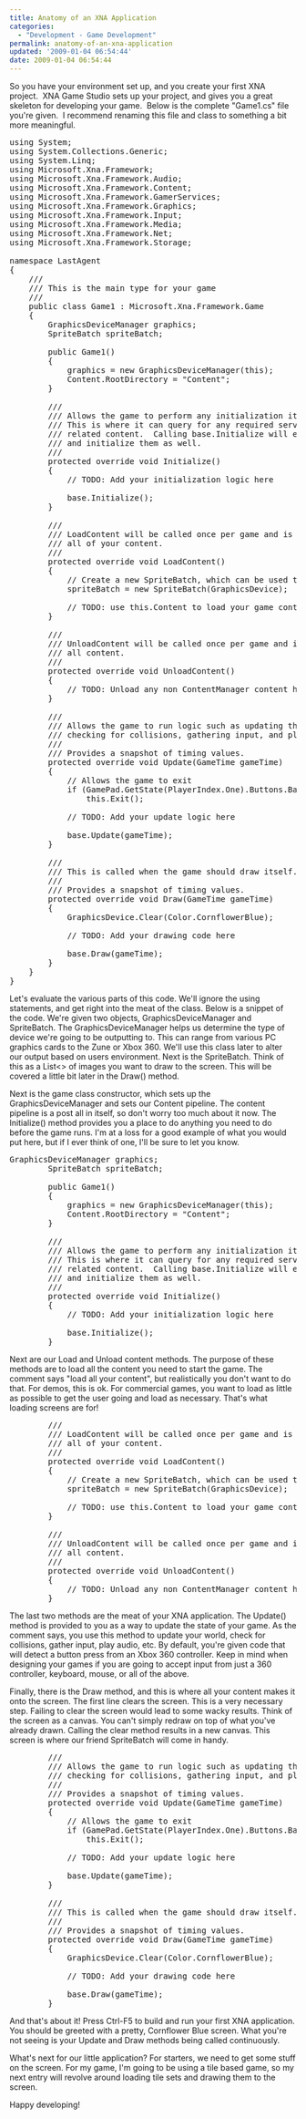 ```yaml
---
title: Anatomy of an XNA Application
categories: 
  - "Development - Game Development"
permalink: anatomy-of-an-xna-application
updated: '2009-01-04 06:54:44'
date: 2009-01-04 06:54:44
---
```


So you have your environment set up, and you create your first XNA project.  XNA Game Studio sets up your project, and gives you a great skeleton for developing your game.  Below is the complete "Game1.cs" file you're given.  I recommend renaming this file and class to something a bit more meaningful.
<pre lang="csharp">using System;
using System.Collections.Generic;
using System.Linq;
using Microsoft.Xna.Framework;
using Microsoft.Xna.Framework.Audio;
using Microsoft.Xna.Framework.Content;
using Microsoft.Xna.Framework.GamerServices;
using Microsoft.Xna.Framework.Graphics;
using Microsoft.Xna.Framework.Input;
using Microsoft.Xna.Framework.Media;
using Microsoft.Xna.Framework.Net;
using Microsoft.Xna.Framework.Storage;

namespace LastAgent
{
    ///
    /// This is the main type for your game
    ///
    public class Game1 : Microsoft.Xna.Framework.Game
    {
        GraphicsDeviceManager graphics;
        SpriteBatch spriteBatch;

        public Game1()
        {
            graphics = new GraphicsDeviceManager(this);
            Content.RootDirectory = "Content";
        }

        ///
        /// Allows the game to perform any initialization it needs to before starting to run.
        /// This is where it can query for any required services and load any non-graphic
        /// related content.  Calling base.Initialize will enumerate through any components
        /// and initialize them as well.
        ///
        protected override void Initialize()
        {
            // TODO: Add your initialization logic here

            base.Initialize();
        }

        ///
        /// LoadContent will be called once per game and is the place to load
        /// all of your content.
        ///
        protected override void LoadContent()
        {
            // Create a new SpriteBatch, which can be used to draw textures.
            spriteBatch = new SpriteBatch(GraphicsDevice);

            // TODO: use this.Content to load your game content here
        }

        ///
        /// UnloadContent will be called once per game and is the place to unload
        /// all content.
        ///
        protected override void UnloadContent()
        {
            // TODO: Unload any non ContentManager content here
        }

        ///
        /// Allows the game to run logic such as updating the world,
        /// checking for collisions, gathering input, and playing audio.
        ///
        /// Provides a snapshot of timing values.
        protected override void Update(GameTime gameTime)
        {
            // Allows the game to exit
            if (GamePad.GetState(PlayerIndex.One).Buttons.Back == ButtonState.Pressed)
                this.Exit();

            // TODO: Add your update logic here

            base.Update(gameTime);
        }

        ///
        /// This is called when the game should draw itself.
        ///
        /// Provides a snapshot of timing values.
        protected override void Draw(GameTime gameTime)
        {
            GraphicsDevice.Clear(Color.CornflowerBlue);

            // TODO: Add your drawing code here

            base.Draw(gameTime);
        }
    }
}</pre>

Let's evaluate the various parts of this code.  We'll ignore the using statements, and get right into the meat of the class.  Below is a snippet of the code.  We're given two objects, GraphicsDeviceManager and SpriteBatch.  The GraphicsDeviceManager helps us determine the type of device we're going to be outputting to.  This can range from various PC graphics cards to the Zune or Xbox 360.  We'll use this class later to alter our output based on users environment.  Next is the SpriteBatch.  Think of this as a List<> of images you want to draw to the screen.  This will be covered a little bit later in the Draw() method.

Next is the game class constructor, which sets up the GraphicsDeviceManager and sets our Content pipeline.  The content pipeline is a post all in itself, so don't worry too much about it now.  The Initialize() method provides you a place to do anything you need to do before the game runs.  I'm at a loss for a good example of what you would put here, but if I ever think of one, I'll be sure to let you know.

<pre lang="csharp">
GraphicsDeviceManager graphics;
        SpriteBatch spriteBatch;

        public Game1()
        {
            graphics = new GraphicsDeviceManager(this);
            Content.RootDirectory = "Content";
        }

        ///
        /// Allows the game to perform any initialization it needs to before starting to run.
        /// This is where it can query for any required services and load any non-graphic
        /// related content.  Calling base.Initialize will enumerate through any components
        /// and initialize them as well.
        ///
        protected override void Initialize()
        {
            // TODO: Add your initialization logic here

            base.Initialize();
        }
</pre>

Next are our Load and Unload content methods.  The purpose of these methods are to load all the content you need to start the game.  The comment says "load all your content", but realistically you don't want to do that.  For demos, this is ok.  For commercial games, you want to load as little as possible to get the user going and load as necessary.  That's what loading screens are for!

<pre lang="csharp">
        ///
        /// LoadContent will be called once per game and is the place to load
        /// all of your content.
        ///
        protected override void LoadContent()
        {
            // Create a new SpriteBatch, which can be used to draw textures.
            spriteBatch = new SpriteBatch(GraphicsDevice);

            // TODO: use this.Content to load your game content here
        }

        ///
        /// UnloadContent will be called once per game and is the place to unload
        /// all content.
        ///
        protected override void UnloadContent()
        {
            // TODO: Unload any non ContentManager content here
        }
</pre>

The last two methods are the meat of your XNA application.  The Update() method is provided to you as a way to update the state of your game.  As the comment says, you use this method to update your world, check for collisions, gather input, play audio, etc.  By default, you're given code that will detect a button press from an Xbox 360 controller.  Keep in mind when designing your games if you are going to accept input from just a 360 controller, keyboard, mouse, or all of the above.

Finally, there is the Draw method, and this is where all your content makes it onto the screen.  The first line clears the screen.  This is a very necessary step.  Failing to clear the screen would lead to some wacky results.  Think of the screen as a canvas.  You can't simply redraw on top of what you've already drawn.  Calling the clear method results in a new canvas.  This screen is where our friend SpriteBatch will come in handy.

<pre lang="csharp">
        ///
        /// Allows the game to run logic such as updating the world,
        /// checking for collisions, gathering input, and playing audio.
        ///
        /// Provides a snapshot of timing values.
        protected override void Update(GameTime gameTime)
        {
            // Allows the game to exit
            if (GamePad.GetState(PlayerIndex.One).Buttons.Back == ButtonState.Pressed)
                this.Exit();

            // TODO: Add your update logic here

            base.Update(gameTime);
        }

        ///
        /// This is called when the game should draw itself.
        ///
        /// Provides a snapshot of timing values.
        protected override void Draw(GameTime gameTime)
        {
            GraphicsDevice.Clear(Color.CornflowerBlue);

            // TODO: Add your drawing code here

            base.Draw(gameTime);
        }
</pre>

And that's about it!  Press Ctrl-F5 to build and run your first XNA application.  You should be greeted with a pretty, Cornflower Blue screen.  What you're not seeing is your Update and Draw methods being called continuously.

What's next for our little application?  For starters, we need to get some stuff on the screen.  For my game, I'm going to be using a tile based game, so my next entry will revolve around loading tile sets and drawing them to the screen.

Happy developing!